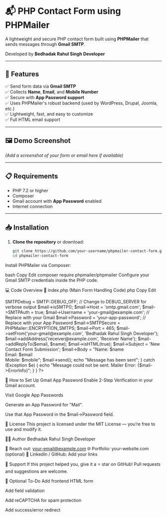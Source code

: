 # 📬 PHP Contact Form using PHPMailer  
A lightweight and secure PHP contact form built using **PHPMailer** that sends messages through **Gmail SMTP**.  

Developed by **Bedhadak Rahul Singh Developer**

---

## 🚀 Features

✅ Send form data via **Gmail SMTP**  
✅ Collects **Name**, **Email**, and **Mobile Number**  
✅ Secure with **App Password support**  
✅ Uses PHPMailer's robust backend (used by WordPress, Drupal, Joomla, etc.)  
✅ Lightweight, fast, and easy to customize  
✅ Full HTML email support

---

## 🖼️ Demo Screenshot

*(Add a screenshot of your form or email here if available)*

---

## 📋 Requirements

- PHP 7.2 or higher
- Composer
- Gmail account with **App Password** enabled
- Internet connection

---

## 📥 Installation

1. **Clone the repository** or download:
   ```bash
   git clone https://github.com/your-username/phpmailer-contact-form.git
   cd phpmailer-contact-form
Install PHPMailer via Composer:

bash
Copy
Edit
composer require phpmailer/phpmailer
Configure your Gmail SMTP credentials inside the PHP code.

💻 Code Overview
📁 index.php (Main Form Handling Code)
php
Copy
Edit
<?php
// Bedhadak Rahul Singh Developer
use PHPMailer\PHPMailer\PHPMailer;
use PHPMailer\PHPMailer\SMTP;
use PHPMailer\PHPMailer\Exception;

if (isset($_REQUEST['submit'])) {
    $name = $_REQUEST['name'];
    $email = $_REQUEST['email'];
    $mobile = $_REQUEST['mobile'];

    send_email($name, $email, $mobile);
}

function send_email($name, $email, $mobile) {
    require 'vendor/autoload.php';

    $mail = new PHPMailer(true);

    try {
        $mail->SMTPDebug = SMTP::DEBUG_OFF; // Change to DEBUG_SERVER for verbose output
        $mail->isSMTP();
        $mail->Host = 'smtp.gmail.com';
        $mail->SMTPAuth = true;
        $mail->Username = 'your-gmail@example.com'; // Replace with your Gmail
        $mail->Password = 'your-app-password';       // Replace with your App Password
        $mail->SMTPSecure = PHPMailer::ENCRYPTION_SMTPS;
        $mail->Port = 465;

        $mail->setFrom('your-gmail@example.com', 'Bedhadak Rahul Singh Developer');
        $mail->addAddress('receiver@example.com', 'Receiver Name');
        $mail->addReplyTo($email, $name);

        $mail->isHTML(true);
        $mail->Subject = 'New Contact Form Submission';
        $mail->Body = "Name: $name <br> Email: $email <br> Mobile: $mobile";

        $mail->send();
        echo "Message has been sent";
    } catch (Exception $e) {
        echo "Message could not be sent. Mailer Error: {$mail->ErrorInfo}";
    }
}
?>
🔐 How to Set Up Gmail App Password
Enable 2-Step Verification in your Gmail account.

Visit Google App Passwords

Generate an App Password for "Mail".

Use that App Password in the $mail->Password field.

📄 License
This project is licensed under the MIT License — you’re free to use and modify it.

👨‍💻 Author
Bedhadak Rahul Singh Developer

📧 Reach out: your-email@example.com
🌐 Portfolio: your-website.com (optional)
🔗 LinkedIn / GitHub: Add your links

🙌 Support
If this project helped you, give it a ⭐️ star on GitHub!
Pull requests and suggestions are welcome.

🧪 Optional To-Do
 Add frontend HTML form

 Add field validation

 Add reCAPTCHA for spam protection

 Add success/error redirect

